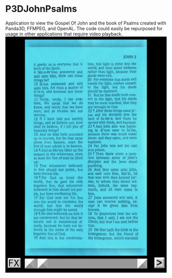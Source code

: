 # P3DJohnPsalms
Application to view the Gospel Of John and the book of Psalms created with Panda3D, FFMPEG, and OpenAL. The code could easily be repurposed for usage in other applications that require video playback.
![Alt text](screenshot.jpeg?raw=true "Screenshot")